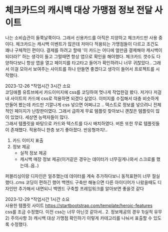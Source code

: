 # 체크카드의 캐시백 대상 가맹점 정보 전달 사이트
나는 소비습관이 들쭉날쭉이다. 그래서 신용카드를 아직은 지양하고 체크카드만 사용 중이다.
체크카드는 캐시백 이벤트가 많은데 저마다 적용되는 가맹점들이 다르고 조건도 꽤나 구체적인 편이다.
결제를 하려고 할때 '이 카드는 어디에 얼만큼 결제해야 캐시백이 되더라?' 하는 생각이 들고 그럴때면 항상 앱으로 확인을 해야했다.
체크카드 갯수도 다양하다보니 항상 앱을 열고 페이지를 타고타고 들어가 확인하려니 너무 귀찮았다..
그래서 이걸 모아서 보여주는 사이트를 하나 만들면 좋겠다고 생각이 들어서 프로젝트를 시작했다.

2023-12-26 *작업시간 3시간 소요 <br>
코딩애플 유튜브에서 카드이미지에 css를 코딩하여 멋나게 작업한걸 봤다. 저거다 저걸 내 사이트의 카드에 css로 적용하면 되겠다 싶었다.
이미지를 수집해서 대충 비슷하게 만들어 봤는데 카드만 기깔나게 css 넣으면 어쩌냐고 .. 텍스트로 정보를 넣으려니 전체적인 페이지가 난장판이였다.
그래서 급하게 무료 템플릿 찾아보니 괜찮은 템플릿이 많이 있었다. 세상엔 능력자들이 많다.  
그래서 템플릿을 바탕으로 카드와 텍스트를 다시 배치하였다. 버튼 또한 무료 템플릿들이 존재했다. 적용하니 한층 보기 좋아졌다. 반응형까지!..

1. 카드 이미지 표출 
2. 정보 제공
   - 실적 정보 제공
   - 캐시백 매장 정보 제공(이거같은 경우는 데이터가 너무길게나와서 스크로롤 했는데..음..)

퍼블리싱이랑 디자인은 얼추했는데 데이터를 계속 추가하다보니 동적표현이 너무 절실했다..cms 코딩이 편하긴 했어
백엔드 구축만 해놓으면 다른 아이디어가 나왔을때도 디자인만 추가해서 내면되니 백엔드 구축할 프레임워크를 알아보면 좋을것 같다


2023-12-29 *작업시간 1시간 소요 <br>
사용한 템플릿 사이트 https://startbootstrap.com/template/heroic-features <br>
css를 조금 수정했다. 이전 css는 너무 아닌것 같아서..
2. 정보제공의 경우 1)실적 유무 2) 주의사항 3) 캐시백 대상 가맹점 확인하기 이렇게 카테고리를 나눠서 표출할 수 있도록 수정했다.



